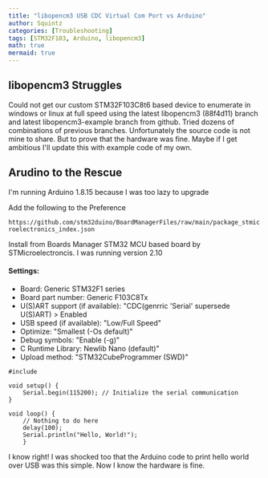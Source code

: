 ```yaml
---
title: "libopencm3 USB CDC Virtual Com Port vs Arduino"
author: Squintz
categories: [Troubleshooting]
tags: [STM32F103, Arduino, libopencm3]
math: true
mermaid: true
---
```


## libopencm3 Struggles

Could not get our custom STM32F103C8t6 based device to enumerate in windows or linux at full speed using the latest libopencm3 (88f4d11) branch and latest libopencm3-example branch from github. Tried dozens of combinations of previous branches. Unfortunately the source code is not mine to share. But to prove that the hardware was fine. Maybe if I get ambitious I'll update this with example code of my own.

## Arudino to the Rescue

I'm running Arduino 1.8.15 because I was too lazy to upgrade

Add the following to the Preference

`https://github.com/stm32duino/BoardManagerFiles/raw/main/package_stmicroelectronics_index.json`

Install from Boards Manager STM32 MCU based board by STMicroelectroncis. I was running version 2.10

#### Settings:

* Board: Generic STM32F1 series
* Board part number: Generic F103C8Tx
* U(S)ART support (if available): "CDC(genrric 'Serial' supersede U(S)ART) > Enabled
* USB speed (if available): "Low/Full Speed"
* Optimize: "Smallest (-Os default)"
* Debug symbols: "Enable (-g)"
* C Runtime Library: Newlib Nano (default)"
* Upload method: "STM32CubeProgrammer (SWD)"

```
#include

void setup() {
    Serial.begin(115200); // Initialize the serial communication
}

void loop() {
    // Nothing to do here
    delay(100);
    Serial.println("Hello, World!");
    }
```


I know right! I was shocked too that the Arduino code to print hello world over USB was this simple. Now I know the hardware is fine.

